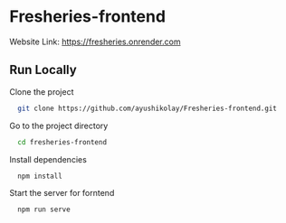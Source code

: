 # Fresheries-frontend

Website Link: https://fresheries.onrender.com

## Run Locally

Clone the project

```bash
  git clone https://github.com/ayushikolay/Fresheries-frontend.git
```

Go to the project directory

```bash
  cd fresheries-frontend
```

Install dependencies

```bash
  npm install
```

Start the server for forntend

```bash
  npm run serve 
```
